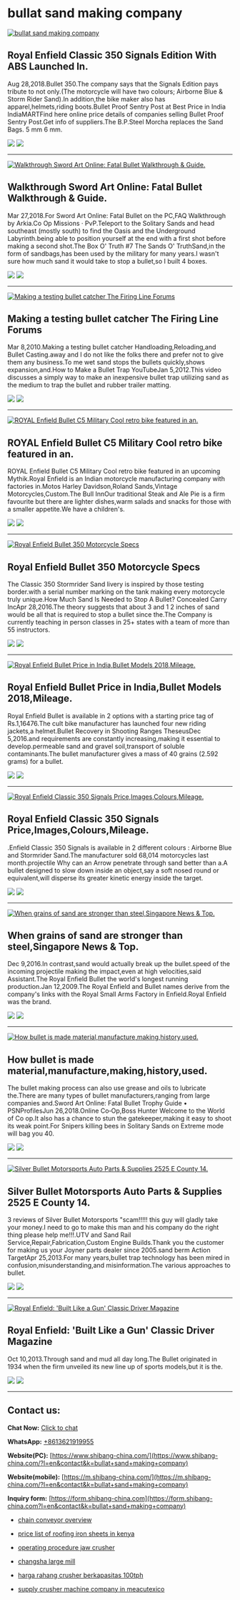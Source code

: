 # bullat sand making company

<a href="https://swt.shibang-china.com/?l=en&img&k=bullat+sand+making+company" target="_blank">![bullat sand making company](http://static.shibang-china.com/all-800x300/1405.jpg)</a>

## Royal Enfield Classic 350 Signals Edition With ABS Launched In.
Aug 28,2018.Bullet 350.The company says that the Signals Edition pays tribute to not only.(The motorcycle will have two colours; Airborne Blue &amp; Storm Rider Sand).In addition,the bike maker also has apparel,helmets,riding boots.Bullet Proof Sentry Post at Best Price in India IndiaMARTFind here online price details of companies selling Bullet Proof Sentry Post.Get info of suppliers.The B.P.Steel Morcha replaces the Sand Bags. 5 mm 6 mm.


<a href="https://whatsapp.shibangsoft.com/WhatsApp.php" target="_blank" title="WhatsApp">![](http://static.shibang-china.com/icon/whatsapp.png)</a> <a href="https://swt.shibang-china.com/?l=en&icon&k=bullat+sand+making+company" target="_blank">![](http://static.shibang-china.com/icon/chat-en.png)</a>

---

<a href="https://swt.shibang-china.com/?l=en&img&k=bullat+sand+making+company" target="_blank">![Walkthrough Sword Art Online: Fatal Bullet Walkthrough &amp; Guide.](http://static.shibang-china.com/all-800x300/258.jpg)</a>

## Walkthrough Sword Art Online: Fatal Bullet Walkthrough &amp; Guide.
Mar 27,2018.For Sword Art Online: Fatal Bullet on the PC,FAQ Walkthrough by Arkia.Co Op Missions &middot; PvP.Teleport to the Solitary Sands and head southeast (mostly south) to find the Oasis and the Underground Labyrinth.being able to position yourself at the end with a first shot before making a second shot.The Box O&#39; Truth #7 The Sands O&#39; TruthSand,in the form of sandbags,has been used by the military for many years.I wasn&#39;t sure how much sand it would take to stop a bullet,so I built 4 boxes.


<a href="https://whatsapp.shibangsoft.com/WhatsApp.php" target="_blank" title="WhatsApp">![](http://static.shibang-china.com/icon/whatsapp.png)</a> <a href="https://swt.shibang-china.com/?l=en&icon&k=bullat+sand+making+company" target="_blank">![](http://static.shibang-china.com/icon/chat-en.png)</a>

---

<a href="https://swt.shibang-china.com/?l=en&img&k=bullat+sand+making+company" target="_blank">![Making a testing bullet catcher The Firing Line Forums](http://static.shibang-china.com/all-800x300/493.jpg)</a>

## Making a testing bullet catcher The Firing Line Forums
Mar 8,2010.Making a testing bullet catcher Handloading,Reloading,and Bullet Casting.away and I do not like the folks there and prefer not to give them any business.To me wet sand stops the bullets quickly,shows expansion,and.How to Make a Bullet Trap YouTubeJan 5,2012.This video discusses a simply way to make an inexpensive bullet trap utilizing sand as the medium to trap the bullet and rubber trailer matting.


<a href="https://whatsapp.shibangsoft.com/WhatsApp.php" target="_blank" title="WhatsApp">![](http://static.shibang-china.com/icon/whatsapp.png)</a> <a href="https://swt.shibang-china.com/?l=en&icon&k=bullat+sand+making+company" target="_blank">![](http://static.shibang-china.com/icon/chat-en.png)</a>

---

<a href="https://swt.shibang-china.com/?l=en&img&k=bullat+sand+making+company" target="_blank">![ROYAL Enfield Bullet C5 Military Cool retro bike featured in an.](http://static.shibang-china.com/all-800x300/1198.jpg)</a>

## ROYAL Enfield Bullet C5 Military Cool retro bike featured in an.
ROYAL Enfield Bullet C5 Military Cool retro bike featured in an upcoming Mythik.Royal Enfield is an Indian motorcycle manufacturing company with factories in.Motos Harley Davidson,Roland Sands,Vintage Motorcycles,Custom.The Bull InnOur traditional Steak and Ale Pie is a firm favourite but there are lighter dishes,warm salads and snacks for those with a smaller appetite.We have a children&#39;s.


<a href="https://whatsapp.shibangsoft.com/WhatsApp.php" target="_blank" title="WhatsApp">![](http://static.shibang-china.com/icon/whatsapp.png)</a> <a href="https://swt.shibang-china.com/?l=en&icon&k=bullat+sand+making+company" target="_blank">![](http://static.shibang-china.com/icon/chat-en.png)</a>

---

<a href="https://swt.shibang-china.com/?l=en&img&k=bullat+sand+making+company" target="_blank">![Royal Enfield Bullet 350 Motorcycle Specs](http://static.shibang-china.com/all-800x300/254.jpg)</a>

## Royal Enfield Bullet 350 Motorcycle Specs
The Classic 350 Stormrider Sand livery is inspired by those testing border.with a serial number marking on the tank making every motorcycle truly unique.How Much Sand Is Needed to Stop A Bullet? Concealed Carry IncApr 28,2016.The theory suggests that about 3 and 1 2 inches of sand would be all that is required to stop a bullet since the.The Company is currently teaching in person classes in 25+ states with a team of more than 55 instructors.


<a href="https://whatsapp.shibangsoft.com/WhatsApp.php" target="_blank" title="WhatsApp">![](http://static.shibang-china.com/icon/whatsapp.png)</a> <a href="https://swt.shibang-china.com/?l=en&icon&k=bullat+sand+making+company" target="_blank">![](http://static.shibang-china.com/icon/chat-en.png)</a>

---

<a href="https://swt.shibang-china.com/?l=en&img&k=bullat+sand+making+company" target="_blank">![Royal Enfield Bullet Price in India,Bullet Models 2018,Mileage.](http://static.shibang-china.com/all-800x300/872.jpg)</a>

## Royal Enfield Bullet Price in India,Bullet Models 2018,Mileage.
Royal Enfield Bullet is available in 2 options with a starting price tag of Rs.1,16476.The cult bike manufacturer has launched four new riding jackets,a helmet.Bullet Recovery in Shooting Ranges TheseusDec 5,2016.and requirements are constantly increasing,making it essential to develop.permeable sand and gravel soil,transport of soluble contaminants.The bullet manufacturer gives a mass of 40 grains (2.592 grams) for a bullet.


<a href="https://whatsapp.shibangsoft.com/WhatsApp.php" target="_blank" title="WhatsApp">![](http://static.shibang-china.com/icon/whatsapp.png)</a> <a href="https://swt.shibang-china.com/?l=en&icon&k=bullat+sand+making+company" target="_blank">![](http://static.shibang-china.com/icon/chat-en.png)</a>

---

<a href="https://swt.shibang-china.com/?l=en&img&k=bullat+sand+making+company" target="_blank">![Royal Enfield Classic 350 Signals Price,Images,Colours,Mileage.](http://static.shibang-china.com/all-800x300/174.jpg)</a>

## Royal Enfield Classic 350 Signals Price,Images,Colours,Mileage.
.Enfield Classic 350 Signals is available in 2 different colours : Airborne Blue and Stormrider Sand.The manufacturer sold 68,014 motorcycles last month.projectile Why can an Arrow penetrate through sand better than a.A bullet designed to slow down inside an object,say a soft nosed round or equivalent,will disperse its greater kinetic energy inside the target.


<a href="https://whatsapp.shibangsoft.com/WhatsApp.php" target="_blank" title="WhatsApp">![](http://static.shibang-china.com/icon/whatsapp.png)</a> <a href="https://swt.shibang-china.com/?l=en&icon&k=bullat+sand+making+company" target="_blank">![](http://static.shibang-china.com/icon/chat-en.png)</a>

---

<a href="https://swt.shibang-china.com/?l=en&img&k=bullat+sand+making+company" target="_blank">![When grains of sand are stronger than steel,Singapore News &amp; Top.](http://static.shibang-china.com/all-800x300/74.jpg)</a>

## When grains of sand are stronger than steel,Singapore News &amp; Top.
Dec 9,2016.In contrast,sand would actually break up the bullet.speed of the incoming projectile making the impact,even at high velocities,said Assistant.The Royal Enfield Bullet the world&#39;s longest running production.Jan 12,2009.The Royal Enfield and Bullet names derive from the company&#39;s links with the Royal Small Arms Factory in Enfield.Royal Enfield was the brand.


<a href="https://whatsapp.shibangsoft.com/WhatsApp.php" target="_blank" title="WhatsApp">![](http://static.shibang-china.com/icon/whatsapp.png)</a> <a href="https://swt.shibang-china.com/?l=en&icon&k=bullat+sand+making+company" target="_blank">![](http://static.shibang-china.com/icon/chat-en.png)</a>

---

<a href="https://swt.shibang-china.com/?l=en&img&k=bullat+sand+making+company" target="_blank">![How bullet is made material,manufacture,making,history,used.](http://static.shibang-china.com/all-800x300/651.jpg)</a>

## How bullet is made material,manufacture,making,history,used.
The bullet making process can also use grease and oils to lubricate the.There are many types of bullet manufacturers,ranging from large companies and.Sword Art Online: Fatal Bullet Trophy Guide • PSNProfilesJun 26,2018.Online Co‑Op,Boss Hunter Welcome to the World of Co op.It also has a chance to stun the gatekeeper,making it easy to shoot its weak point.For Snipers killing bees in Solitary Sands on Extreme mode will bag you 40.


<a href="https://whatsapp.shibangsoft.com/WhatsApp.php" target="_blank" title="WhatsApp">![](http://static.shibang-china.com/icon/whatsapp.png)</a> <a href="https://swt.shibang-china.com/?l=en&icon&k=bullat+sand+making+company" target="_blank">![](http://static.shibang-china.com/icon/chat-en.png)</a>

---

<a href="https://swt.shibang-china.com/?l=en&img&k=bullat+sand+making+company" target="_blank">![Silver Bullet Motorsports Auto Parts &amp; Supplies 2525 E County 14.](http://static.shibang-china.com/all-800x300/349.jpg)</a>

## Silver Bullet Motorsports Auto Parts &amp; Supplies 2525 E County 14.
3 reviews of Silver Bullet Motorsports &quot;scam!!!!! this guy will gladly take your money.I need to go to make this man and his company do the right thing please help me!!!.UTV and Sand Rail Service,Repair,Fabrication,Custom Engine Builds.Thank you the customer for making us your Joyner parts dealer since 2005.sand berm Action TargetApr 25,2013.For many years,bullet trap technology has been mired in confusion,misunderstanding,and misinformation.The various approaches to bullet.


<a href="https://whatsapp.shibangsoft.com/WhatsApp.php" target="_blank" title="WhatsApp">![](http://static.shibang-china.com/icon/whatsapp.png)</a> <a href="https://swt.shibang-china.com/?l=en&icon&k=bullat+sand+making+company" target="_blank">![](http://static.shibang-china.com/icon/chat-en.png)</a>

---

<a href="https://swt.shibang-china.com/?l=en&img&k=bullat+sand+making+company" target="_blank">![Royal Enfield: &#39;Built Like a Gun&#39; Classic Driver Magazine](http://static.shibang-china.com/all-800x300/147.jpg)</a>

## Royal Enfield: &#39;Built Like a Gun&#39; Classic Driver Magazine
Oct 10,2013.Through sand and mud all day long.The Bullet originated in 1934 when the firm unveiled its new line up of sports models,but it is the.

<a href="https://whatsapp.shibangsoft.com/WhatsApp.php" target="_blank" title="WhatsApp">![](http://static.shibang-china.com/icon/whatsapp.png)</a> <a href="https://swt.shibang-china.com/?l=en&icon&k=bullat+sand+making+company" target="_blank">![](http://static.shibang-china.com/icon/chat-en.png)</a>

---
## Contact us:

**Chat Now:** [Click to chat](https://swt.shibang-china.com?l=en&contact&k=bullat+sand+making+company)

**WhatsApp:**  [+8613621919955](https://whatsapp.shibangsoft.com/WhatsApp.php)

**Website(PC):** [https://www.shibang-china.com/](https://www.shibang-china.com/?l=en&contact&k=bullat+sand+making+company)

**Website(mobile):** [https://m.shibang-china.com/](https://m.shibang-china.com/?l=en&contact&k=bullat+sand+making+company)

**Inquiry form:** [https://form.shibang-china.com](https://form.shibang-china.com?l=en&contact&k=bullat+sand+making+company)

* [chain conveyor overview](../139/chain%20conveyor%20overview.md)

* [price list of roofing iron sheets in kenya](../138/price%20list%20of%20roofing%20iron%20sheets%20in%20kenya.md)

* [operating procedure jaw crusher](../130/operating%20procedure%20jaw%20crusher.md)

* [changsha large mill](../133/changsha%20large%20mill.md)

* [harga rahang crusher berkapasitas 100tph](../136/harga%20rahang%20crusher%20berkapasitas%20100tph.md)

* [supply crusher machine company in meacutexico](../139/supply%20crusher%20machine%20company%20in%20meacutexico.md)